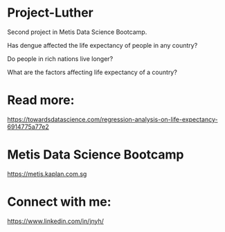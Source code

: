 # Project-Luther
Second project in Metis Data Science Bootcamp.



Has dengue affected the life expectancy of people in any country?

Do people in rich nations live longer?

What are the factors affecting life expectancy of a country?


# Read more:
https://towardsdatascience.com/regression-analysis-on-life-expectancy-6914775a77e2


# Metis Data Science Bootcamp
https://metis.kaplan.com.sg

# Connect with me:
https://www.linkedin.com/in/jnyh/

